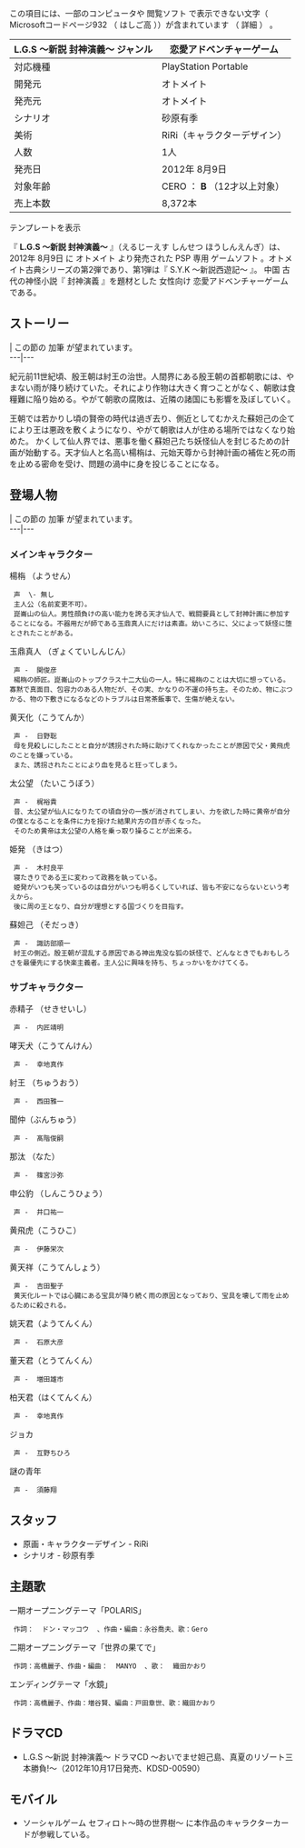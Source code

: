 この項目には、一部のコンピュータや  閲覧ソフト  で表示できない文字（  Microsoftコードページ932  （  はしご高  ））が含まれています
（  詳細  ）  。

L.G.S 〜新説 封神演義〜  ジャンル  |  恋愛アドベンチャーゲーム   
---|---  
対応機種  |  PlayStation Portable   
開発元  |  オトメイト   
発売元  |  オトメイト   
シナリオ  |  砂原有季   
美術  |  RiRi（キャラクターデザイン）   
人数  |  1人   
発売日  |  2012年  8月9日   
対象年齢  |  CERO  ：  **B** （12才以上対象）   
売上本数  |  8,372本     
テンプレートを表示  
  
『 **L.G.S 〜新説 封神演義〜** 』（えるじーえす しんせつ ほうしんえんぎ）は、  2012年  8月9日  に  オトメイト  より発売された
PSP  専用  ゲームソフト  。オトメイト古典シリーズの第2弾であり、第1弾は『  S.Y.K 〜新説西遊記〜  』。  中国  古代の神怪小説『
封神演義  』を題材とした  女性向け  恋愛アドベンチャーゲーム  である。

##  ストーリー  

|  この節の  加筆  が望まれています。  
---|---  
  
紀元前11世紀頃、殷王朝は紂王の治世。人間界にある殷王朝の首都朝歌には、やまない雨が降り続けていた。それにより作物は大きく育つことがなく、朝歌は食糧難に陥り始める。やがて朝歌の腐敗は、近隣の諸国にも影響を及ぼしていく。

王朝では若かりし頃の賢帝の時代は過ぎ去り、側近としてむかえた蘇妲己の企てにより王は悪政を敷くようになり、やがて朝歌は人が住める場所ではなくなり始めた。
かくして仙人界では、悪事を働く蘇妲己たち妖怪仙人を封じるための計画が始動する。天才仙人と名高い楊栴は、元始天尊から封神計画の補佐と死の雨を止める密命を受け、問題の渦中に身を投じることになる。

##  登場人物  

|  この節の  加筆  が望まれています。  
---|---  
  
###  メインキャラクター  

楊栴  （ようせん）

     声  \- 無し 
     主人公（名前変更不可）。 
     崑崙山の仙人。男性顔負けの高い能力を誇る天才仙人で、戦闘要員として封神計画に参加することになる。不器用だが師である玉鼎真人にだけは素直。幼いころに、父によって妖怪に堕とされたことがある。 
玉鼎真人  （ぎょくていしんじん）

     声 -  関俊彦 
     楊栴の師匠。崑崙山のトップクラス十二大仙の一人。特に楊栴のことは大切に想っている。寡黙で真面目、包容力のある人物だが、その実、かなりの不運の持ち主。そのため、物にぶつかる、物の下敷きになるなどのトラブルは日常茶飯事で、生傷が絶えない。 
黄天化（こうてんか）

     声 -  日野聡 
     母を見殺しにしたことと自分が誘拐された時に助けてくれなかったことが原因で父・黄飛虎のことを嫌っている。 
     また、誘拐されたことにより血を見ると狂ってしまう。 
    
太公望  （たいこうぼう）

     声 -  梶裕貴 
     昔、太公望が仙人になりたての頃自分の一族が消されてしまい、力を欲した時に黄帝が自分の僕となることを条件に力を授けた結果片方の目が赤くなった。 
     そのため黄帝は太公望の人格を乗っ取り操ることが出来る。 
    
姫発  （きはつ）

     声 -  木村良平 
     寝たきりである王に変わって政務を執っている。 
     姫発がいつも笑っているのは自分がいつも明るくしていれば、皆も不安にならないという考えから。 
     後に周の王となり、自分が理想とする国づくりを目指す。 
    
蘇妲己  （そだっき）

     声 -  諏訪部順一 
     紂王の側近。殷王朝が混乱する原因である神出鬼没な狐の妖怪で、どんなときでもおもしろさを最優先にする快楽主義者。主人公に興味を持ち、ちょっかいをかけてくる。 

###  サブキャラクター  

赤精子  （せきせいし）

     声 -  内匠靖明 
    
哮天犬（こうてんけん）

     声 -  幸地真作 
    
紂王  （ちゅうおう）

     声 -  西田雅一 
    
聞仲（ぶんちゅう）

     声 -  髙階俊嗣 
    
那汰  （なた）

     声 -  篠宮沙弥 
    
申公豹  （しんこうひょう）

     声 -  井口祐一 
    
黄飛虎（こうひこ）

     声 -  伊藤栄次 
    
黄天祥（こうてんしょう）

     声 -  吉田聖子 
     黄天化ルートでは心臓にある宝具が降り続く雨の原因となっており、宝具を壊して雨を止めるために殺される。 
    
姚天君（ようてんくん）

     声 -  石原大彦 
    
董天君（とうてんくん）

     声 -  増田雄市 
    
柏天君（はくてんくん）

     声 -  幸地真作 
    
ジョカ

     声 -  互野ちひろ 
    
謎の青年

     声 -  須藤翔 
    

##  スタッフ  

  * 原画・キャラクターデザイン - RiRi 
  * シナリオ -  砂原有季 

##  主題歌  

一期オープニングテーマ「POLARIS」

     作詞：  ドン・マッコウ  、作曲・編曲：永谷喬夫、歌：Gero 
二期オープニングテーマ「世界の果てで」

     作詞：高橋麗子、作曲・編曲：  MANYO  、歌：  織田かおり 
エンディングテーマ「水鏡」

     作詞：高橋麗子、作曲：増谷賢、編曲：戸田章世、歌：織田かおり 

##  ドラマCD  

  * L.G.S 〜新説 封神演義〜 ドラマCD 〜おいでませ妲己島、真夏のリゾート三本勝負!〜（2012年10月17日発売、KDSD-00590） 

##  モバイル  

  * ソーシャルゲーム  セフィロト〜時の世界樹〜  に本作品のキャラクターカードが参戦している。 

